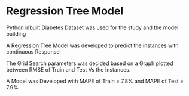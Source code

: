 # Regression Tree Model

Python inbuilt Diabetes Dataset was used for the study and the model building 

A Regression Tree Model was developed to predict the instances with continuous Response. 

The Grid Search parameters was decided based on a Graph plotted between RMSE of Train and Test Vs the Instances. 

A Model was Developed with MAPE of Train = 7.8% and MAPE of Test = 7.9%
